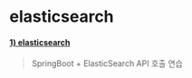 # elasticsearch

#### [1) elasticsearch](https://github.com/seohaebada/2021to2022/tree/master/elasticsearch/elasticsearch)
> SpringBoot + ElasticSearch API 호출 연습

